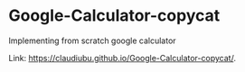 # Google-Calculator-copycat
Implementing from scratch google calculator 

Link: https://claudiubu.github.io/Google-Calculator-copycat/.
